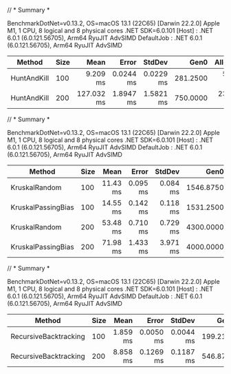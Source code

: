 // * Summary *

BenchmarkDotNet=v0.13.2, OS=macOS 13.1 (22C65) [Darwin 22.2.0]
Apple M1, 1 CPU, 8 logical and 8 physical cores
.NET SDK=6.0.101
  [Host]     : .NET 6.0.1 (6.0.121.56705), Arm64 RyuJIT AdvSIMD
  DefaultJob : .NET 6.0.1 (6.0.121.56705), Arm64 RyuJIT AdvSIMD


|      Method | Size |       Mean |     Error |    StdDev |     Gen0 |  Allocated |
|------------ |----- |-----------:|----------:|----------:|---------:|-----------:|
| HuntAndKill |  100 |   9.209 ms | 0.0244 ms | 0.0229 ms | 281.2500 |  586.69 KB |
| HuntAndKill |  200 | 127.032 ms | 1.8947 ms | 1.5821 ms | 750.0000 | 2343.94 KB |



// * Summary *

BenchmarkDotNet=v0.13.2, OS=macOS 13.1 (22C65) [Darwin 22.2.0]
Apple M1, 1 CPU, 8 logical and 8 physical cores
.NET SDK=6.0.101
  [Host]     : .NET 6.0.1 (6.0.121.56705), Arm64 RyuJIT AdvSIMD
  DefaultJob : .NET 6.0.1 (6.0.121.56705), Arm64 RyuJIT AdvSIMD


|             Method | Size |     Mean |    Error |   StdDev |      Gen0 |      Gen1 |     Gen2 | Allocated |
|------------------- |----- |---------:|---------:|---------:|----------:|----------:|---------:|----------:|
|      KruskalRandom |  100 | 11.43 ms | 0.095 ms | 0.084 ms | 1546.8750 |  703.1250 | 343.7500 |   4.85 MB |
| KruskalPassingBias |  100 | 14.55 ms | 0.142 ms | 0.118 ms | 1531.2500 |  734.3750 | 359.3750 |      5 MB |
|      KruskalRandom |  200 | 53.48 ms | 0.710 ms | 0.729 ms | 4300.0000 | 2000.0000 | 800.0000 |  19.44 MB |
| KruskalPassingBias |  200 | 71.98 ms | 1.433 ms | 3.971 ms | 4000.0000 | 1750.0000 | 750.0000 |  20.04 MB |



// * Summary *

BenchmarkDotNet=v0.13.2, OS=macOS 13.1 (22C65) [Darwin 22.2.0]
Apple M1, 1 CPU, 8 logical and 8 physical cores
.NET SDK=6.0.101
  [Host]     : .NET 6.0.1 (6.0.121.56705), Arm64 RyuJIT AdvSIMD
  DefaultJob : .NET 6.0.1 (6.0.121.56705), Arm64 RyuJIT AdvSIMD


|                Method | Size |     Mean |     Error |    StdDev |     Gen0 |     Gen1 |    Gen2 |  Allocated |
|---------------------- |----- |---------:|----------:|----------:|---------:|---------:|--------:|-----------:|
| RecursiveBacktracking |  100 | 1.859 ms | 0.0050 ms | 0.0044 ms | 199.2188 |  48.8281 |       - |  469.26 KB |
| RecursiveBacktracking |  200 | 8.858 ms | 0.1269 ms | 0.1187 ms | 546.8750 | 250.0000 | 93.7500 | 1875.97 KB |
